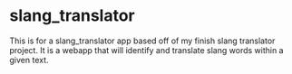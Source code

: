 # slang_translator
This is for a slang_translator app based off of my finish slang translator project.
It is a webapp that will identify and translate slang words within a given text.
